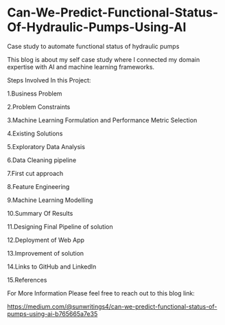 # Can-We-Predict-Functional-Status-Of-Hydraulic-Pumps-Using-AI
Case study to automate functional status of hydraulic pumps

This blog is about my self case study where I connected my domain expertise with AI and machine learning frameworks.

Steps Involved In this Project:

1.Business Problem

2.Problem Constraints

3.Machine Learning Formulation and Performance Metric Selection

4.Existing Solutions

5.Exploratory Data Analysis

6.Data Cleaning pipeline

7.First cut approach

8.Feature Engineering

9.Machine Learning Modelling

10.Summary Of Results

11.Designing Final Pipeline of solution

12.Deployment of Web App

13.Improvement of solution

14.Links to GitHub and LinkedIn

15.References


For More Information Please feel free to reach out to this blog link:

https://medium.com/@sunwritings4/can-we-predict-functional-status-of-pumps-using-ai-b765665a7e35

